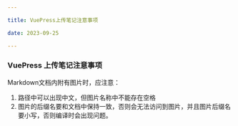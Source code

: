 ---
title: VuePress上传笔记注意事项
date: 2023-09-25
---
### VuePress 上传笔记注意事项



Markdown文档内附有图片时，应注意：

1. 路径中可以出现中文，但图片名称中不能存在空格
2. 图片的后缀名要和文档中保持一致，否则会无法访问到图片，并且图片后缀名要小写，否则编译时会出现问题。